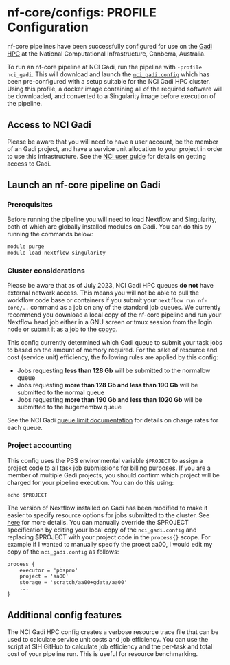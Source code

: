 # nf-core/configs: PROFILE Configuration

nf-core pipelines have been successfully configured for use on the [Gadi HPC](https://opus.nci.org.au/display/Help/Gadi+User+Guide) at the National Computational Infrastructure, Canberra, Australia. 

To run an nf-core pipeline at NCI Gadi, run the pipeline with `-profile nci_gadi`. This will download and launch the [`nci_gadi.config`](../conf/nci_gadi.config) which has been pre-configured with a setup suitable for the NCI Gadi HPC cluster. Using this profile, a docker image containing all of the required software will be downloaded, and converted to a Singularity image before execution of the pipeline.

## Access to NCI Gadi

Please be aware that you will need to have a user account, be the member of an Gadi project, and have a service unit allocation to your project in order to use this infrastructure. See the [NCI user guide](https://opus.nci.org.au/display/Help/Getting+Started+at+NCI) for details on getting access to Gadi. 

## Launch an nf-core pipeline on Gadi

### Prerequisites 

Before running the pipeline you will need to load Nextflow and Singularity, both of which are globally installed modules on Gadi. You can do this by running the commands below:

```bash
module purge
module load nextflow singularity
```

### Cluster considerations 

Please be aware that as of July 2023, NCI Gadi HPC queues **do not** have external network access. This means you will not be able to pull the workflow code base or containers if you submit your `nextflow run nf-core/..` command as a job on any of the standard job queues. We currently recommend you download a local copy of the nf-core pipeline and run your Nextflow head job either in a GNU screen or tmux session from the login node or submit it as a job to the [copyq](https://opus.nci.org.au/display/Help/Queue+Structure). 

This config currently determined which Gadi queue to submit your task jobs to based on the amount of memory required. For the sake of resource and cost (service unit) efficiency, the following rules are applied by this config: 

* Jobs requesting **less than 128 Gb** will be submitted to the normalbw queue
* Jobs requesting **more than 128 Gb and less than 190 Gb** will be submitted to the normal queue
* Jobs requesting **more than 190 Gb and less than 1020 Gb** will be submitted to the hugemembw queue 

See the NCI Gadi [queue limit documentation](https://opus.nci.org.au/display/Help/Queue+Limits) for details on charge rates for each queue. 

### Project accounting 

This config uses the PBS environmental variable `$PROJECT` to assign a project code to all task job submissions for billing purposes. If you are a member of multiple Gadi projects, you should confirm which project will be charged for your pipeline execution. You can do this using: 

```
echo $PROJECT
```

The version of Nextflow installed on Gadi has been modified to make it easier to specify resource options for jobs submitted to the cluster. See [here](https://opus.nci.org.au/display/DAE/Nextflow) for more details. You can manually override the $PROJECT specification by editing your local copy of the `nci_gadi.config` and replacing $PROJECT with your project code in the `process{}` scope. For example if I wanted to manually specify the proect aa00, I would edit my copy of the `nci_gadi.config` as follows: 

```
process {
    executor = 'pbspro'
    project = 'aa00'
    storage = 'scratch/aa00+gdata/aa00'
    ...
}
```

## Additional config features 

The NCI Gadi HPC config creates a verbose resource trace file that can be used to calculate service unit costs and job efficiency. You can use the script at SIH GitHub to calculate job efficiency and the per-task and total cost of your pipeline run. This is useful for resource benchmarking. 
